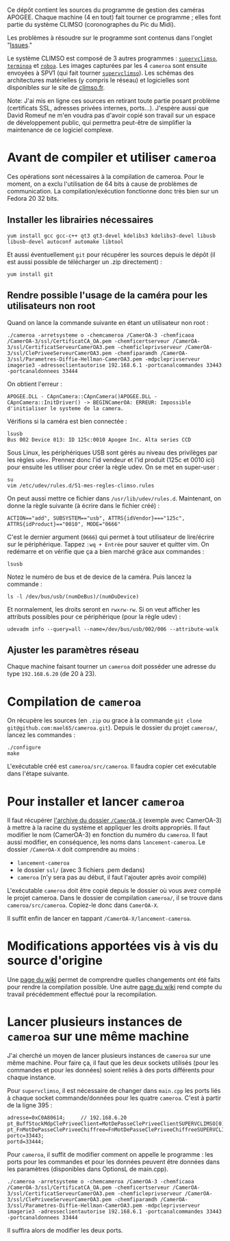 
Ce dépôt contient les sources du programme de gestion des caméras APOGEE. Chaque machine (4 en tout) fait tourner ce programme ; elles font partie du système CLIMSO (coronographes du Pic du Midi). 

Les problèmes à résoudre sur le programme sont contenus dans l'onglet "[Issues](https://github.com/mael65/cameroa/issues)."

Le système CLIMSO est composé de 3 autres programmes : [`supervclimso`](https://github.com/mael65/supervclimso), [`terminoa`](https://github.com/mael65/terminoa) et [`roboa`](https://github.com/mael65/roboa). Les images capturées par les 4 `cameroa` sont ensuite envoyées à SPV1 (qui fait tourner [`supervclimso`](https://github.com/mael65/supervclimso)). Les schémas des architectures matérielles (y compris le réseau) et logicielles sont disponibles sur le site de [climso.fr](http://www.climso.fr/index.php/fr/climso).

Note: J'ai mis en ligne ces sources en retirant toute partie posant problème (certificats SSL, adresses privées internes, ports...). J'espère aussi que David Romeuf ne m'en voudra pas d'avoir copié son travail sur un espace de développement public, qui permettra peut-être de simplifier la maintenance de ce logiciel complexe.

# Avant de compiler et utiliser `cameroa`
Ces opérations sont nécessaires à la compilation de cameroa. Pour le moment, on a exclu l'utilisation de 64 bits à cause de problèmes de communication. La compilation/exécution fonctionne donc très bien sur un Fedora 20 32 bits.
 
## Installer les librairies nécessaires

	yum install gcc gcc-c++ qt3 qt3-devel kdelibs3 kdelibs3-devel libusb libusb-devel autoconf automake libtool

Et aussi éventuellement `git` pour récupérer les sources depuis le dépôt (il est aussi possible de télécharger un .zip directement) :

	yum install git

## Rendre possible l'usage de la caméra pour les utilisateurs non root

Quand on lance la commande suivante en étant un utilisateur non root :

	./cameroa -arretsysteme o -chemcameroa /CamerOA-3 -chemficaoa /CamerOA-3/ssl/CertificatCA_OA.pem -chemficertserveur /CamerOA-3/ssl/CertificatServeurCamerOA3.pem -chemficleprivserveur /CamerOA-3/ssl/ClePriveeServeurCamerOA3.pem -chemfiparamdh /CamerOA-3/ssl/Parametres-Diffie-Hellman-CamerOA3.pem -mdpcleprivserveur imagerie3 -adresseclientautorise 192.168.6.1 -portcanalcommandes 33443 -portcanaldonnees 33444

 On obtient l'erreur :

	APOGEE.DLL - CApnCamera::CApnCamera()APOGEE.DLL - CApnCamera::InitDriver() -> BEGINCamerOA: ERREUR: Impossible d'initialiser le systeme de la camera.

Vérifions si la caméra est bien connectée :
	
	lsusb
	Bus 002 Device 013: ID 125c:0010 Apogee Inc. Alta series CCD

Sous Linux, les périphériques USB sont gérés au niveau des privilèges par les règles `udev`. Prennez donc l'id vendeur et l'id produit (125c et 0010 ici) pour ensuite les utiliser pour créer la règle udev. On se met en super-user :

	su 
	vim /etc/udev/rules.d/51-mes-regles-climso.rules
	
On peut aussi mettre ce fichier dans `/usr/lib/udev/rules.d`. Maintenant, on donne la règle suivante (à écrire dans le fichier créé) :

	ACTION=="add", SUBSYSTEM=="usb", ATTRS{idVendor}==="125c", ATTRS{idProduct}=="0010", MODE="0666"

C'est le dernier argument (`0666`) qui permet à tout utilisateur de lire/écrire sur le périphérique. Tappez `:wq + Entrée` pour sauver et quitter vim. On redémarre et on vérifie que ça a bien marché grâce aux commandes :

	lsusb

Notez le numéro de bus et de device de la caméra. Puis lancez la commande :

	ls -l /dev/bus/usb/(numDeBus)/(numDuDevice)

Et normalement, les droits seront en `rwxrw-rw`. Si on veut afficher les attributs possibles pour ce périphérique (pour la règle udev) :

	udevadm info --query=all --name=/dev/bus/usb/002/006 --attribute-walk

## Ajuster les paramètres réseau
Chaque machine faisant tourner un `cameroa` doit posséder une adresse du type `192.168.6.20` (de 20 à 23).


# Compilation de `cameroa`

On récupère les sources (en `.zip` ou grace à la commande `git clone git@github.com:mael65/cameroa.git`). Depuis le dossier du projet `cameroa/`, lancez les commandes :

	./configure
	make

L'exécutable créé est `cameroa/src/cameroa`. Il faudra copier cet exécutable dans l'étape suivante.

# Pour installer et lancer `cameroa`

Il faut récupérer [l'archive du dossier `/CamerOA-X`](https://dl.dropboxusercontent.com/u/41771140/climso/CamerOA-3.zip) (exemple avec CamerOA-3) à mettre à la racine du système et appliquer les droits appropriés. Il faut modifier le nom (CamerOA-3) en fonction du numéro du `cameroa`. Il faut aussi modifier, en conséquence, les noms dans `lancement-cameroa`. Le dossier `/CamerOA-X` doit comprendre au moins :

- `lancement-cameroa`
- le dossier `ssl/` (avec 3 fichiers .pem dedans)
- `cameroa` (n'y sera pas au début, il faut l'ajouter après avoir compilé)

L'exécutable `cameroa` doit être copié depuis le dossier où vous avez compilé le projet cameroa. Dans le dossier de compilation `cameroa/`, il se trouve dans `cameroa/src/cameroa`. Copiez-le donc dans `CamerOA-X`.

Il suffit enfin de lancer en tappant `/CamerOA-X/lancement-cameroa`.

# Modifications apportées vis à vis du source d'origine

Une [page du wiki](https://github.com/mael65/cameroa/wiki/Modifications-faites-au-projet-pour-le-rendre-compilable) permet de comprendre quelles changements ont été faits pour rendre la compilation possible. Une autre [page du wiki](https://github.com/mael65/cameroa/wiki/Ce-que-Loic-J-a-fait-pour-compiler-Cameroa) rend compte du travail précédemment effectué pour la recompilation.

# Lancer plusieurs instances de `cameroa` sur une même machine
J'ai cherché un moyen de lancer plusieurs instances de `cameroa` sur une même machine. Pour faire ça, il faut que les deux sockets utilisés (pour les commandes et pour les données) soient reliés à des ports différents pour chaque instance.

Pour `supervclimso`, il est nécessaire de changer dans `main.cpp` les ports liés à chaque socket commande/données pour les quatre `cameroa`. C'est à partir de la ligne 395 : 

	adresse=0xC0A80614;		// 192.168.6.20
	pt_BuffStockMdpClePriveeClient=MotDePasseClePriveeClientSUPERVCLIMSO[0];
	pt_FnMotDePasseClePriveeChiffree=FnMotDePasseClePriveeChiffreeSUPERVCLIMSO_0;
	portc=33443;
	portd=33444;

Pour `cameroa`, il suffit de modifier comment on appelle le programme : les ports pour les commandes et pour les données peuvent être données dans les paramètres (disponibles dans OptionsL de main.cpp).

	./cameroa -arretsysteme o -chemcameroa /CamerOA-3 -chemficaoa /CamerOA-3/ssl/CertificatCA_OA.pem -chemficertserveur /CamerOA-3/ssl/CertificatServeurCamerOA3.pem -chemficleprivserveur /CamerOA-3/ssl/ClePriveeServeurCamerOA3.pem -chemfiparamdh /CamerOA-3/ssl/Parametres-Diffie-Hellman-CamerOA3.pem -mdpcleprivserveur imagerie3 -adresseclientautorise 192.168.6.1 -portcanalcommandes 33443 -portcanaldonnees 33444
	
Il suffira alors de modifier les deux ports.

